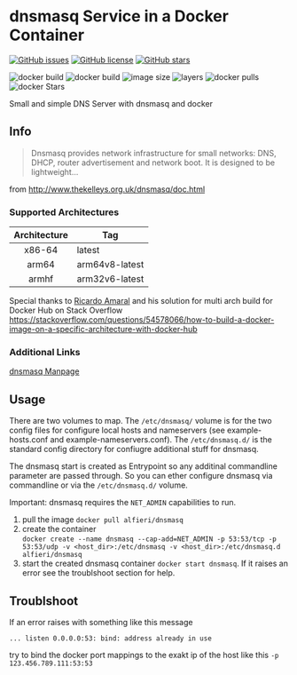 # dnsmasq Service in a Docker Container
[![GitHub issues](https://img.shields.io/github/issues/Alfieri/dnsmasq-docker.svg)](https://github.com/Alfieri/dnsmasq-docker/issues)
[![GitHub license](https://img.shields.io/github/license/Alfieri/dnsmasq-docker.svg)](https://github.com/Alfieri/dnsmasq-docker/blob/master/LICENSE)
[![GitHub stars](https://img.shields.io/github/stars/Alfieri/dnsmasq-docker.svg?label=Github%20stars)](https://github.com/Alfieri/dnsmasq-docker/stargazers)

![docker build](https://img.shields.io/docker/cloud/build/alfieri/dnsmasq.svg)
![docker build](https://img.shields.io/docker/cloud/automated/alfieri/dnsmasq.svg)
![image size](https://img.shields.io/microbadger/image-size/alfieri/dnsmasq.svg)
![layers](https://img.shields.io/microbadger/layers/alfieri/dnsmasq.svg)
![docker pulls](https://img.shields.io/docker/pulls/alfieri/dnsmasq.svg)
![docker Stars](https://img.shields.io/docker/stars/alfieri/dnsmasq.svg)

Small and simple DNS Server with dnsmasq and docker

## Info
> Dnsmasq provides network infrastructure for small networks: DNS, DHCP, router advertisement and network boot. It is designed to be lightweight...

from http://www.thekelleys.org.uk/dnsmasq/doc.html

### Supported Architectures
| Architecture | Tag |
| :----: | --- |
| x86-64 | latest |
| arm64 | arm64v8-latest |
| armhf | arm32v6-latest |

Special thanks to [Ricardo Amaral](https://stackoverflow.com/users/40480/ricardo-amaral) and his solution for multi arch build for Docker Hub on Stack Overflow https://stackoverflow.com/questions/54578066/how-to-build-a-docker-image-on-a-specific-architecture-with-docker-hub

### Additional Links
<a href="http://www.thekelleys.org.uk/dnsmasq/docs/dnsmasq-man.html">dnsmasq Manpage</a>


## Usage
There are two volumes to map. The `/etc/dnsmasq/` volume is for the two config files for configure local hosts and nameservers (see example-hosts.conf and example-nameservers.conf). The `/etc/dnsmasq.d/` is the standard config directory for confiugre additional stuff for dnsmasq. 

The dnsmasq start is created as Entrypoint so any additinal commandline parameter are passed through. So you can ether configure dnsmasq via commandline or via the `/etc/dnsmasq.d/` volume.


Important: dnsmasq requires the `NET_ADMIN` capabilities to run.

1. pull the image `docker pull alfieri/dnsmasq`
2. create the container    
   ` docker create --name dnsmasq --cap-add=NET_ADMIN
        -p 53:53/tcp -p 53:53/udp
        -v <host_dir>:/etc/dnsmasq -v <host_dir>:/etc/dnsmasq.d
        alfieri/dnsmasq `
3. start the created dnsmasq container `docker start dnsmasq`. If it raises an error see the troublshoot section for help.


## Troublshoot
If an error raises with something like this message

    ... listen 0.0.0.0:53: bind: address already in use

try to bind the docker port mappings to the exakt ip of the host like this `-p 123.456.789.111:53:53`
